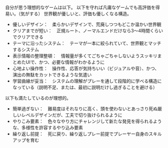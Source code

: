 自分が思う理想的なゲームは以下。
以下を守れば凡庸なゲームでも高評価を得易い。（気がする）
世界観が優しいと、評価も優しくなる構造。

- 優しいデザイン：　柔らかいデザインで、荒廃しつつもどこか温かい世界観
- クリアまでが短い：　正規ルート、ノーマルエンドだけなら3～4時間くらいでクリアできる
- テーマに沿ったシステム：　テーマが一本に絞られていて、世界観とマッチするシステム
- 表示情報の整理整頓：　情報量が多くてごちゃごちゃしないようスッキリまとめたUIで、かつ、必要な情報がわかるように
- 心地よい操作性：　操作性、応答が気持ちいい（ビジュアルや音）、かつ、演出の無駄をカットできるような気遣い
- 学習曲線が妥当：　システムの理解がプレーを通して段階的に学べる構造になっている（説明不足、または、最初に説明だけし過ぎることを避ける）

以下も満たしているのが理想的。

- 簡単過ぎない：　難易度はそれなりに高く、頭を使わないとあっさり死ぬ厳しいレベルデザインだが、工夫で切り抜けられるように
- やりこみ要素：　色々なやり方にチャレンジして新たな発見を得られるような、多様性を許容するやり込み要素
- 繰り返し前提：　死に戻り、繰り返しプレー前提でプレーヤー自身のスキルアップを育む



